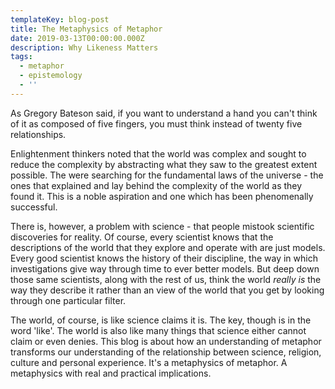 ```yaml
---
templateKey: blog-post
title: The Metaphysics of Metaphor
date: 2019-03-13T00:00:00.000Z
description: Why Likeness Matters
tags:
  - metaphor
  - epistemology
  - ''
---
```

As Gregory Bateson said, if you want to understand a hand you can't think of it as composed of five fingers, you must think instead of twenty five relationships.  

Enlightenment thinkers noted that the world was complex and sought to reduce the complexity by abstracting what they saw to the greatest extent possible.  The were searching for the fundamental laws of the universe - the ones that explained and lay behind the complexity of the world as they found it.  This is a noble aspiration and one which has been phenomenally successful.

There is, however, a problem with science - that people mistook scientific discoveries for reality.  Of course, every scientist knows that the descriptions of the world that they explore and operate with are just models.  Every good scientist knows the history of their discipline, the way in which investigations give way through time to ever better models.  But deep down those same scientists, along with the rest of us, think the world *really is* the way they describe it rather than an view of the world that you get by looking through one particular filter. 

The world, of course, is like science claims it is.  The key, though is in the word 'like'.  The world is also like many things that science either cannot claim or even denies.  This blog is about how an understanding of metaphor transforms our understanding of the relationship between science, religion, culture and personal experience.  It's a metaphysics of metaphor. A metaphysics with real and practical implications.
